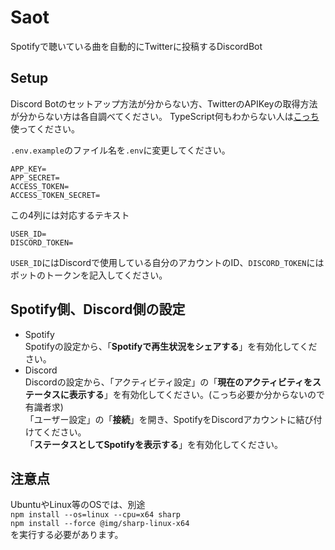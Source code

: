 # Saot

Spotifyで聴いている曲を自動的にTwitterに投稿するDiscordBot

## Setup

Discord Botのセットアップ方法が分からない方、TwitterのAPIKeyの取得方法が分からない方は各自調べてください。
TypeScript何もわからない人は[こっち](https://github.com/MotiCAT/SAOT/tree/master)使ってください。

`.env.example`のファイル名を`.env`に変更してください。

```env
APP_KEY=
APP_SECRET=
ACCESS_TOKEN=
ACCESS_TOKEN_SECRET=
```

この4列には対応するテキスト

```env
USER_ID=
DISCORD_TOKEN=
```

`USER_ID`にはDiscordで使用している自分のアカウントのID、`DISCORD_TOKEN`にはボットのトークンを記入してください。

## Spotify側、Discord側の設定

- Spotify  
  Spotifyの設定から、「**Spotifyで再生状況をシェアする**」を有効化してください。
- Discord  
  Discordの設定から、「アクティビティ設定」の「**現在のアクティビティをステータスに表示する**」を有効化してください。(こっち必要か分からないので有識者求)  
  「ユーザー設定」の「**接続**」を開き、SpotifyをDiscordアカウントに結び付けてください。  
  「**ステータスとしてSpotifyを表示する**」を有効化してください。

## 注意点
UbuntuやLinux等のOSでは、別途  
`npm install --os=linux --cpu=x64 sharp`  
`npm install --force @img/sharp-linux-x64`  
を実行する必要があります。